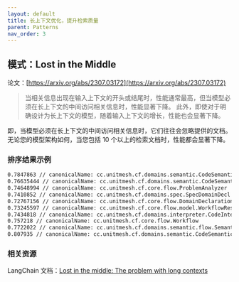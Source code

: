 ```yaml
---
layout: default
title: 长上下文优化，提升检索质量
parent: Patterns
nav_order: 3
---
```


## 模式：Lost in the Middle

论文：[https://arxiv.org/abs/2307.03172](https://arxiv.org/abs/2307.03172)

> 当相关信息出现在输入上下文的开头或结尾时，性能通常最高，但当模型必须在长上下文的中间访问相关信息时，性能显著下降。
> 此外，即使对于明确设计为长上下文的模型，随着输入上下文的增长，性能也会显著下降。

即，当模型必须在长上下文的中间访问相关信息时，它们往往会忽略提供的文档。 无论您的模型架构如何，当您包括 10 个以上的检索文档时，性能都会显著下降。

### 排序结果示例

```bash
0.7847863 // canonicalName: cc.unitmesh.cf.domains.semantic.CodeSemanticWorkflowTest
0.76635444 // canonicalName: cc.unitmesh.cf.domains.semantic.CodeSemanticDecl
0.74648994 // canonicalName: cc.unitmesh.cf.core.flow.ProblemAnalyzer
0.7410852 // canonicalName: cc.unitmesh.cf.domains.spec.SpecDomainDecl
0.72767156 // canonicalName: cc.unitmesh.cf.core.flow.DomainDeclaration
0.73245597 // canonicalName: cc.unitmesh.cf.core.flow.model.WorkflowResult
0.7434818 // canonicalName: cc.unitmesh.cf.domains.interpreter.CodeInterpreterWorkflow.execute
0.757218 // canonicalName: cc.unitmesh.cf.core.flow.Workflow
0.7722022 // canonicalName: cc.unitmesh.cf.domains.semantic.flow.SemanticProblemAnalyzer
0.807935 // canonicalName: cc.unitmesh.cf.domains.semantic.CodeSemanticWorkflow.execute
```

### 相关资源

LangChain 文档：[Lost in the middle: The problem with long contexts](https://python.langchain.com/docs/modules/data_connection/document_transformers/post_retrieval/long_context_reorder)


